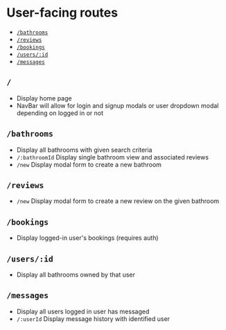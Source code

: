 # User-facing routes
* [`/bathrooms`](https://github.com/zduvall/Toilet-Surfing/wiki/Routes-Frontend#bathrooms)
* [`/reviews`](https://github.com/zduvall/Toilet-Surfing/wiki/Routes-Frontend#reviews)
* [`/bookings`](https://github.com/zduvall/Toilet-Surfing/wiki/Routes-Frontend#bookings)
* [`/users/:id`](https://github.com/zduvall/Toilet-Surfing/wiki/Routes-Frontend#usersid)
* [`/messages`](https://github.com/zduvall/Toilet-Surfing/wiki/Routes-Frontend#messages)

## `/`
* Display home page
* NavBar will allow for login and signup modals or user dropdown modal depending on logged in or not

## `/bathrooms`
* Display all bathrooms with given search criteria
* `/:bathroomId` Display single bathroom view and associated reviews
* `/new` Display modal form to create a new bathroom

## `/reviews`
* `/new` Display modal form to create a new review on the given bathroom

## `/bookings`
* Display logged-in user's bookings (requires auth)

## `/users/:id`
* Display all bathrooms owned by that user

## `/messages`
* Display all users logged in user has messaged
* `/:userId` Display message history with identified user